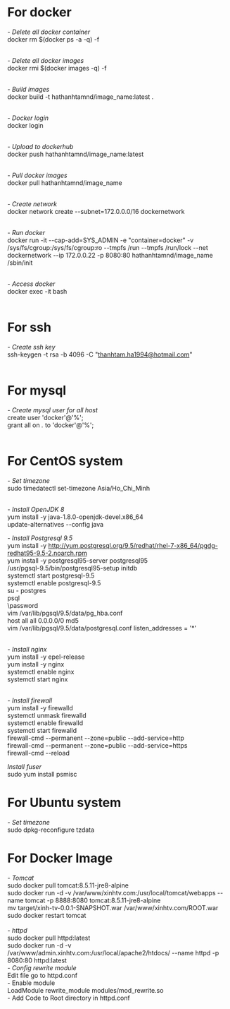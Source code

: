 <h1>For docker</h1>

<i>- Delete all docker container</i><br/>
docker rm $(docker ps -a -q) -f<br/><br/>

<i>- Delete all docker images</i><br/>
docker rmi $(docker images -q) -f<br/><br/>

<i>- Build images</i><br/>
docker build -t hathanhtamnd/image_name:latest .<br/><br/>

<i>- Docker login</i><br/>
docker login<br/><br/>

<i>- Upload to dockerhub</i><br/>
docker push hathanhtamnd/image_name:latest<br/><br/>

<i>- Pull docker images</i><br/>
docker pull hathanhtamnd/image_name<br/><br/>

<i>- Create network</i><br/>
docker network create --subnet=172.0.0.0/16 dockernetwork<br/><br/>

<i>- Run docker</i><br>
docker run -it --cap-add=SYS_ADMIN -e "container=docker" -v /sys/fs/cgroup:/sys/fs/cgroup:ro --tmpfs /run --tmpfs /run/lock --net dockernetwork --ip 172.0.0.22 -p 8080:80 hathanhtamnd/image_name /sbin/init<br/><br/>

<i>- Access docker</i><br/>
docker exec -it <id container> bash<br/><br/>

<h1>For ssh</h1>

<i>- Create ssh key</i><br>
ssh-keygen -t rsa -b 4096 -C "thanhtam.ha1994@hotmail.com"<br/><br/>

<h1>For mysql</h1>

<i>- Create mysql user for all host</i><br/>
create user 'docker'@'%';<br/>
grant all on *.* to 'docker'@'%';<br/><br/>

<h1>For CentOS system</h1>

<i>- Set timezone</i></br>
sudo timedatectl set-timezone Asia/Ho_Chi_Minh<br/><br/>

<i>- Install OpenJDK 8</i><br/>
yum install -y java-1.8.0-openjdk-devel.x86_64<br/>
update-alternatives --config java<br/>

<i>- Install Postgresql 9.5</i><br/>
yum install -y http://yum.postgresql.org/9.5/redhat/rhel-7-x86_64/pgdg-redhat95-9.5-2.noarch.rpm<br/>
yum install -y postgresql95-server postgresql95<br/>
/usr/pgsql-9.5/bin/postgresql95-setup initdb<br/>
systemctl start postgresql-9.5<br/>
systemctl enable postgresql-9.5<br/>
su - postgres</br>
psql<br/>
\password<br/>
vim /var/lib/pgsql/9.5/data/pg_hba.conf<br/>
host all all 0.0.0.0/0 md5<br/>
vim /var/lib/pgsql/9.5/data/postgresql.conf
listen_addresses = '*'<br/><br/>

<i>- Install nginx</i><br/>
yum install -y epel-release<br/>
yum install -y nginx<br/>
systemctl enable nginx<br/>
systemctl start nginx<br/><br/>

<i>- Install firewall</i><br/>
yum install -y firewalld<br/>
systemctl unmask firewalld<br/>
systemctl enable firewalld<br/>
systemctl start firewalld<br/>
firewall-cmd --permanent --zone=public --add-service=http<br/>
firewall-cmd --permanent --zone=public --add-service=https<br/>
firewall-cmd --reload<br/>

<i>Install fuser</i><br/>
sudo yum install psmisc<br/>

<h1>For Ubuntu system</h1>

<i>- Set timezone</i></br>
sudo dpkg-reconfigure tzdata<br/>

<h1>For Docker Image</h1>
<i>- Tomcat</i><br/>
sudo docker pull tomcat:8.5.11-jre8-alpine<br/>
sudo docker run -d -v /var/www/xinhtv.com:/usr/local/tomcat/webapps --name tomcat -p 8888:8080 tomcat:8.5.11-jre8-alpine<br/>
mv target/xinh-tv-0.0.1-SNAPSHOT.war /var/www/xinhtv.com/ROOT.war<br/>
sudo docker restart tomcat<br/><br/>
<i>- httpd</i><br/>
sudo docker pull httpd:latest<br/>
sudo docker run -d -v /var/www/admin.xinhtv.com:/usr/local/apache2/htdocs/ --name httpd -p 8080:80 httpd:latest<br/>
<i>- Config rewrite module</i><br/>
Edit file go to httpd.conf<br/>
- Enable module<br/>
LoadModule rewrite_module modules/mod_rewrite.so<br/>
- Add Code to Root directory in httpd.conf<br/>
<!--<br/>
    Options Indexes FollowSymLinks<br/>
    Require all granted<br/>
    AllowOverride All<br/>
    RewriteEngine On<br/>
    RewriteCond %{REQUEST_FILENAME} !-f<br/>
    RewriteCond %{REQUEST_FILENAME} !-d<br/>
    RewriteRule . index.html [L]<br/>
--><br/>

